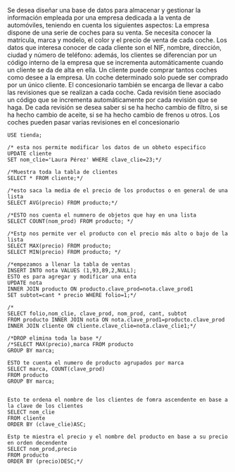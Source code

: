 Se desea diseñar una base de datos para almacenar y gestionar la información
empleada por una empresa dedicada a la venta de automóviles, teniendo en cuenta los
siguientes aspectos:
La empresa dispone de una serie de coches para su venta. Se necesita conocer la
matrícula, marca y modelo, el color y el precio de venta de cada coche.
Los datos que interesa conocer de cada cliente son el NIF, nombre, dirección, ciudad y
número de teléfono: además, los clientes se diferencian por un código interno de la
empresa que se incrementa automáticamente cuando un cliente se da de alta en ella. Un
cliente puede comprar tantos coches como desee a la empresa. Un coche determinado
solo puede ser comprado por un único cliente.
El concesionario también se encarga de llevar a cabo las revisiones que se realizan a
cada coche. Cada revisión tiene asociado un código que se incrementa automáticamente
por cada revisión que se haga. De cada revisión se desea saber si se ha hecho cambio de
filtro, si se ha hecho cambio de aceite, si se ha hecho cambio de frenos u otros. Los
coches pueden pasar varias revisiones en el concesionario

    USE tienda;

    /* esta nos permite modificar los datos de un obheto especifico
    UPDATE cliente
    SET nom_clie='Laura Pérez' WHERE clave_clie=23;*/

    /*Muestra toda la tabla de clientes
    SELECT * FROM cliente;*/

    /*esto saca la media de el precio de los productos o en general de una lista
    SELECT AVG(precio) FROM producto;*/

    /*ESTO nos cuenta el numnero de objetos que hay en una lista 
    SELECT COUNT(nom_prod) FROM producto; */

    /*Estp nos permite ver el producto con el precio más alto o bajo de la lista
    SELECT MAX(precio) FROM producto;
    SELECT MIN(precio) FROM producto; */

    /*empezamos a llenar la tabla de ventas
    INSERT INTO nota VALUES (1,93,89,2,NULL);
    ESTO es para agregar y modificar una enta
    UPDATE nota 
    INNER JOIN producto ON producto.clave_prod=nota.clave_prod1
    SET subtot=cant * precio WHERE folio=1;*/

    /*
    SELECT folio,nom_clie, clave_prod, nom_prod, cant, subtot
    FROM producto INNER JOIN nota ON nota.clave_prod1=producto.clave_prod 
    INNER JOIN cliente ON cliente.clave_clie=nota.clave_clie1;*/

    /*DROP elimina toda la base */
    /*SELECT MAX(precio),marca FROM producto
    GROUP BY marca;

    ESTO te cuenta el numero de producto agrupados por marca
    SELECT marca, COUNT(clave_prod) 
    FROM producto 
    GROUP BY marca;


    Esto te ordena el nombre de los clientes de fomra ascendente en base a la clave de los clientes 
    SELECT nom_clie 
    FROM cliente 
    ORDER BY (clave_clie)ASC;

    Estp te miestra el precio y el nombre del producto en base a su precio en orden decendente
    SELECT nom_prod,precio
    FROM producto
    ORDER BY (precio)DESC;*/
